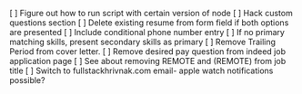 [ ] Figure out how to run script with certain version of node
[ ] Hack custom questions section
[ ] Delete existing resume from form field if both options are presented
[ ] Include conditional phone number entry
[ ] If no primary matching skills, present secondary skills as primary
[ ] Remove Trailing Period from cover letter.
[ ] Remove desired pay question from indeed job application page
[ ] See about removing REMOTE and (REMOTE) from job title
[ ] Switch to fullstackhrivnak.com email- apple watch notifications possible?
